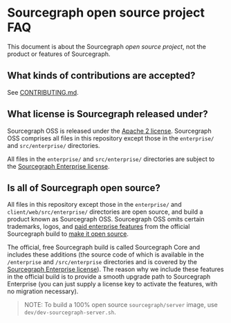 # Sourcegraph open source project FAQ

This document is about the Sourcegraph _open source project_, not the product or features of Sourcegraph.

## What kinds of contributions are accepted?

See [CONTRIBUTING.md](https://github.com/sourcegraph/sourcegraph/blob/master/CONTRIBUTING.md).

## What license is Sourcegraph released under?

Sourcegraph OSS is released under the [Apache 2 license](https://github.com/sourcegraph/sourcegraph/blob/master/LICENSE.apache). Sourcegraph OSS comprises all files in this repository except those in the `enterprise/` and `src/enterprise/` directories.

All files in the `enterprise/` and `src/enterprise/` directories are subject to the [Sourcegraph Enterprise license](https://github.com/sourcegraph/sourcegraph/blob/master/LICENSE).

## Is all of Sourcegraph open source?

All files in this repository except those in the `enterprise/` and `client/web/src/enterprise/` directories are open source, and build a product known as Sourcegraph OSS. Sourcegraph OSS omits certain trademarks, logos, and [paid enterprise features](https://about.sourcegraph.com/pricing/) from the official Sourcegraph build to [make it open source](../product-engineering/product/licensing.md).

The official, free Sourcegraph build is called Sourcegraph Core and includes these additions (the source code of which is available in the `/enterprise` and `/src/enterprise` directories and is covered by the [Sourcegraph Enterprise license](https://github.com/sourcegraph/sourcegraph/blob/master/LICENSE)). The reason why we include these features in the official build is to provide a smooth upgrade path to Sourcegraph Enterprise (you can just supply a license key to activate the features, with no migration necessary).

> NOTE: To build a 100% open source `sourcegraph/server` image, use `dev/dev-sourcegraph-server.sh`.
